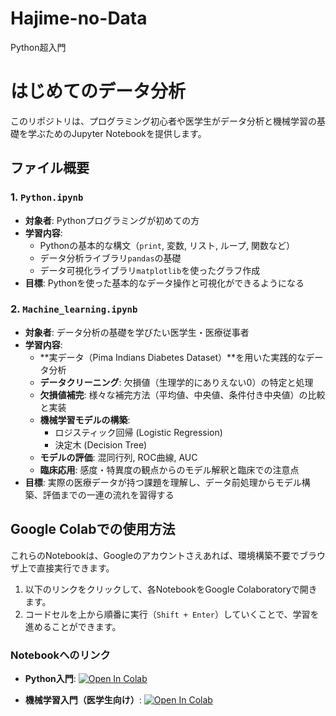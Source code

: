 # Hajime-no-Data
Python超入門

# はじめてのデータ分析

このリポジトリは、プログラミング初心者や医学生がデータ分析と機械学習の基礎を学ぶためのJupyter Notebookを提供します。

## ファイル概要

### 1. `Python.ipynb`
- **対象者**: Pythonプログラミングが初めての方
- **学習内容**:
  - Pythonの基本的な構文（`print`, 変数, リスト, ループ, 関数など）
  - データ分析ライブラリ`pandas`の基礎
  - データ可視化ライブラリ`matplotlib`を使ったグラフ作成
- **目標**: Pythonを使った基本的なデータ操作と可視化ができるようになる

### 2. `Machine_learning.ipynb`
- **対象者**: データ分析の基礎を学びたい医学生・医療従事者
- **学習内容**:
  - **実データ（Pima Indians Diabetes Dataset）**を用いた実践的なデータ分析
  - **データクリーニング**: 欠損値（生理学的にありえない0）の特定と処理
  - **欠損値補完**: 様々な補完方法（平均値、中央値、条件付き中央値）の比較と実装
  - **機械学習モデルの構築**:
    - ロジスティック回帰 (Logistic Regression)
    - 決定木 (Decision Tree)
  - **モデルの評価**: 混同行列, ROC曲線, AUC
  - **臨床応用**: 感度・特異度の観点からのモデル解釈と臨床での注意点
- **目標**: 実際の医療データが持つ課題を理解し、データ前処理からモデル構築、評価までの一連の流れを習得する

## Google Colabでの使用方法

これらのNotebookは、Googleのアカウントさえあれば、環境構築不要でブラウザ上で直接実行できます。

1.  以下のリンクをクリックして、各NotebookをGoogle Colaboratoryで開きます。
2.  コードセルを上から順番に実行（`Shift + Enter`）していくことで、学習を進めることができます。

### Notebookへのリンク

- **Python入門**:
  [![Open In Colab](https://colab.research.google.com/assets/colab-badge.svg)](https://colab.research.google.com/github/shun1w/Hajime-no-Data/blob/main/Python.ipynb)

- **機械学習入門（医学生向け）**:
  [![Open In Colab](https://colab.research.google.com/assets/colab-badge.svg)](https://colab.research.google.com/github/shun1w/Hajime-no-Data/blob/main/Machine_learning.ipynb)

